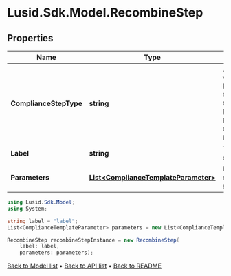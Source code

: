 # Lusid.Sdk.Model.RecombineStep

## Properties

Name | Type | Description | Notes
------------ | ------------- | ------------- | -------------
**ComplianceStepType** | **string** | . The available values are: FilterStep, GroupByStep, GroupFilterStep, BranchStep, RecombineStep, CheckStep, PercentCheckStep | 
**Label** | **string** | The label of the compliance step | 
**Parameters** | [**List&lt;ComplianceTemplateParameter&gt;**](ComplianceTemplateParameter.md) | Parameters required for the step | 

```csharp
using Lusid.Sdk.Model;
using System;

string label = "label";
List<ComplianceTemplateParameter> parameters = new List<ComplianceTemplateParameter>();

RecombineStep recombineStepInstance = new RecombineStep(
    label: label,
    parameters: parameters);
```

[Back to Model list](../README.md#documentation-for-models) &#8226; [Back to API list](../README.md#documentation-for-api-endpoints) &#8226; [Back to README](../README.md)
